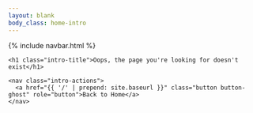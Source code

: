 ```yaml
---
layout: blank
body_class: home-intro
---
```


<section class="intro">
  {% include navbar.html %}

  <div class="intro-in">

    <h1 class="intro-title">Oops, the page you're looking for doesn't exist</h1>

    <nav class="intro-actions">
      <a href="{{ '/' | prepend: site.baseurl }}" class="button button-ghost" role="button">Back to Home</a>
    </nav>

  </div>

</section>
